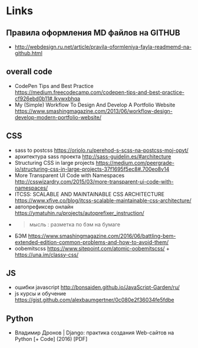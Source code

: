 # Links

## Правила оформления MD файлов на GITHUB
- http://webdesign.ru.net/article/pravila-oformleniya-fayla-readmemd-na-github.html

## overall code
- CodePen Tips and Best Practice https://medium.freecodecamp.com/codepen-tips-and-best-practice-cf926ebd0b11#.lkywxbhqa
- My (Simple) Workflow To Design And Develop A Portfolio Website https://www.smashingmagazine.com/2013/06/workflow-design-develop-modern-portfolio-website/

## CSS
- sass to postcss https://oriolo.ru/perehod-s-scss-na-postcss-moj-opyt/
- архитектура sass проекта http://sass-guidelin.es/#architecture
- Structuring CSS in large projects https://medium.com/peergrade-io/structuring-css-in-large-projects-37f1695f5ec8#.700eo8v14
- More Transparent UI Code with Namespaces http://csswizardry.com/2015/03/more-transparent-ui-code-with-namespaces/
- ITCSS: SCALABLE AND MAINTAINABLE CSS ARCHITECTURE https://www.xfive.co/blog/itcss-scalable-maintainable-css-architecture/
- автопрефиксер онлайн https://ymatuhin.ru/projects/autoprefixer_instruction/
- > мысль : разметка по бэм на бумаге
- БЭМ https://www.smashingmagazine.com/2016/06/battling-bem-extended-edition-common-problems-and-how-to-avoid-them/ 
- oobemitscss https://www.sitepoint.com/atomic-oobemitscss/ + https://una.im/classy-css/

## JS 
- ошибки javascript http://bonsaiden.github.io/JavaScript-Garden/ru/
- js курсы и обучение https://gist.github.com/alexbaumgertner/0c080e2f36034fe5fdbe

## Python 

- Владимир Дронов | Django: практика создания Web-сайтов на Python [+ Code] (2016) [PDF]





